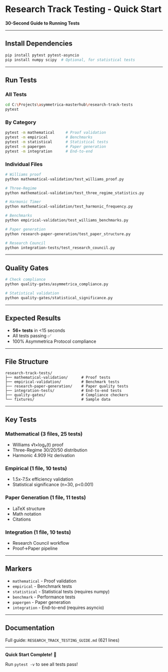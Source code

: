 # Research Track Testing - Quick Start

**30-Second Guide to Running Tests**

---

## Install Dependencies

```bash
pip install pytest pytest-asyncio
pip install numpy scipy  # Optional, for statistical tests
```

---

## Run Tests

### All Tests
```bash
cd C:\Projects\asymmetrica-masterhub\research-track-tests
pytest
```

### By Category
```bash
pytest -m mathematical     # Proof validation
pytest -m empirical        # Benchmarks
pytest -m statistical      # Statistical tests
pytest -m papergen         # Paper generation
pytest -m integration      # End-to-end
```

### Individual Files
```bash
# Williams proof
python mathematical-validation/test_williams_proof.py

# Three-Regime
python mathematical-validation/test_three_regime_statistics.py

# Harmonic Timer
python mathematical-validation/test_harmonic_frequency.py

# Benchmarks
python empirical-validation/test_williams_benchmarks.py

# Paper generation
python research-paper-generation/test_paper_structure.py

# Research Council
python integration-tests/test_research_council.py
```

---

## Quality Gates

```bash
# Check compliance
python quality-gates/asymmetrica_compliance.py

# Statistical validation
python quality-gates/statistical_significance.py
```

---

## Expected Results

- **56+ tests** in <15 seconds
- All tests passing ✅
- 100% Asymmetrica Protocol compliance

---

## File Structure

```
research-track-tests/
├── mathematical-validation/      # Proof tests
├── empirical-validation/         # Benchmark tests
├── research-paper-generation/    # Paper quality tests
├── integration-tests/            # End-to-end tests
├── quality-gates/                # Compliance checkers
└── fixtures/                     # Sample data
```

---

## Key Tests

### Mathematical (3 files, 25 tests)
- Williams √t×log₂(t) proof
- Three-Regime 30/20/50 distribution
- Harmonic 4.909 Hz derivation

### Empirical (1 file, 10 tests)
- 1.5x-7.5x efficiency validation
- Statistical significance (n=30, p<0.001)

### Paper Generation (1 file, 11 tests)
- LaTeX structure
- Math notation
- Citations

### Integration (1 file, 10 tests)
- Research Council workflow
- Proof→Paper pipeline

---

## Markers

- `mathematical` - Proof validation
- `empirical` - Benchmark tests
- `statistical` - Statistical tests (requires numpy)
- `benchmark` - Performance tests
- `papergen` - Paper generation
- `integration` - End-to-end (requires asyncio)

---

## Documentation

Full guide: `RESEARCH_TRACK_TESTING_GUIDE.md` (621 lines)

---

**Quick Start Complete!** 🚀

Run `pytest -v` to see all tests pass!
